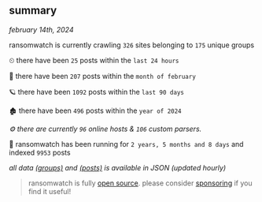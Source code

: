 
## summary
_february 14th, 2024_

ransomwatch is currently crawling `326` sites belonging to `175` unique groups

⏲ there have been `25` posts within the `last 24 hours`

🦈 there have been `207` posts within the `month of february`

🪐 there have been `1092` posts within the `last 90 days`

🏚 there have been `496` posts within the `year of 2024`

_⚙️ there are currently `96` online hosts & `106` custom parsers._

🦕 ransomwatch has been running for `2 years, 5 months and 8 days` and indexed `9953` posts

_all data  [(groups)](http://ransomwhat.telemetry.ltd/groups) and [(posts)](http://ransomwhat.telemetry.ltd/posts) is available in JSON (updated hourly)_

> ransomwatch is fully [open source](https://github.com/joshhighet/ransomwatch#ransomwatch--). please consider [sponsoring](https://github.com/sponsors/joshhighet) if you find it useful!
